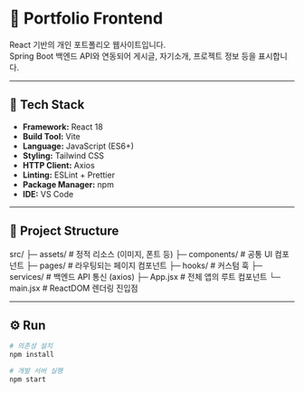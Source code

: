 # 🎨 Portfolio Frontend

React 기반의 개인 포트폴리오 웹사이트입니다.  
Spring Boot 백엔드 API와 연동되어 게시글, 자기소개, 프로젝트 정보 등을 표시합니다.

---

## 🚀 Tech Stack
- **Framework:** React 18  
- **Build Tool:** Vite  
- **Language:** JavaScript (ES6+)  
- **Styling:** Tailwind CSS  
- **HTTP Client:** Axios  
- **Linting:** ESLint + Prettier  
- **Package Manager:** npm  
- **IDE:** VS Code  

---

## 📁 Project Structure
src/
├─ assets/ # 정적 리소스 (이미지, 폰트 등)
├─ components/ # 공통 UI 컴포넌트
├─ pages/ # 라우팅되는 페이지 컴포넌트
├─ hooks/ # 커스텀 훅
├─ services/ # 백엔드 API 통신 (axios)
├─ App.jsx # 전체 앱의 루트 컴포넌트
└─ main.jsx # ReactDOM 렌더링 진입점


---

## ⚙️ Run

```bash
# 의존성 설치
npm install

# 개발 서버 실행
npm start
